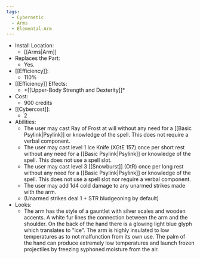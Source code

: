 ```yaml
---
tags:
  - Cybernetic
  - Arms
  - Elemental-Arm
---
```

* Install Location:
	* [[Arms|Arm]]
* Replaces the Part:
	* Yes.
* [[Efficiency]]:
	* 110%
* [[Efficiency]] Effects:
	* +[[Upper-Body Strength and Dexterity]]*
* Cost:
	* 900 credits
* [[Cybercost]]:
	* 2
* Abilities:
	* The user may cast Ray of Frost at will without any need for a [[Basic Psylink|Psylink]] or knowledge of the spell. This does not require a verbal component.
	* The user may cast level 1 Ice Knife (XGtE 157) once per short rest without any need for a [[Basic Psylink|Psylink]] or knowledge of the spell. This does not use a spell slot.
	* The user may cast level 3 [[Snowburst]] (OtR) once per long rest without any need for a [[Basic Psylink|Psylink]] or knowledge of the spell. This does not use a spell slot nor require a verbal component.
	* The user may add 1d4 cold damage to any unarmed strikes made with the arm.
	* (Unarmed strikes deal 1 + STR bludgeoning by default)
* Looks:
	* The arm has the style of a gauntlet with silver scales and wooden accents. A white fur lines the connection between the arm and the shoulder. On the back of the hand there is a glowing light blue glyph which translates to "ice". The arm is highly insulated to low temperatures as to not malfunction from its own use. The palm of the hand can produce extremely low temperatures and launch frozen projectiles by freezing syphoned moisture from the air.